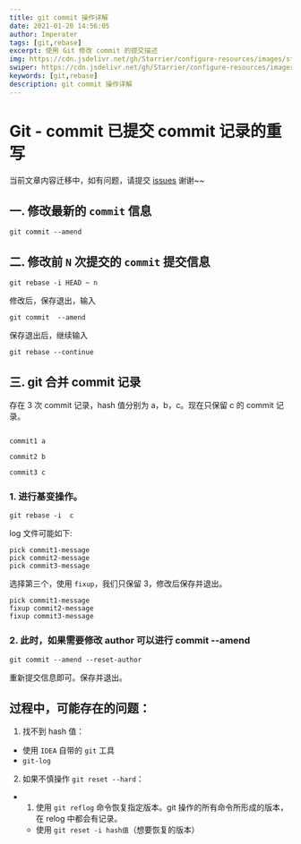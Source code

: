 ```yaml
---
title: git commit 操作详解
date: 2021-01-20 14:56:05
author: Imperater
tags: [git,rebase]
excerpt: 使用 Git 修改 commit 的提交描述
img: https://cdn.jsdelivr.net/gh/Starrier/configure-resources/images/starrier/fin-series.jpeg
swiper: https://cdn.jsdelivr.net/gh/Starrier/configure-resources/images/starrier/fin-series.jpeg
keywords: [git,rebase]
description: git commit 操作详解
---
```


# Git - commit 已提交 commit 记录的重写

当前文章内容迁移中，如有问题，请提交 [issues](https://github.com/Starrier/starrier.github.io/issues) 谢谢~~

## 一. 修改最新的 `commit` 信息

```shell script
git commit --amend
```

## 二. 修改前 `N` 次提交的 `commit` 提交信息

```shell script
git rebase -i HEAD ~ n
```

修改后，保存退出，输入

```shell script
git commit  --amend
```

保存退出后，继续输入

```shell script
git rebase --continue
```

## 三. git 合并 commit 记录

存在 3 次 commit 记录，hash 值分别为 a，b，c。现在只保留 c 的 commit 记录。

```log

commit1 a

commit2 b

commit3 c

```

### 1. 进行基变操作。

```git
git rebase -i  c
```

log 文件可能如下:

```log
pick commit1-message
pick commit2-message
pick commit3-message
```

选择第三个，使用 `fixup`，我们只保留 3，修改后保存并退出。

```log
pick commit1-message
fixup commit2-message
fixup commit3-message
```

### 2. 此时，如果需要修改 author 可以进行 commit --amend

```git
git commit --amend --reset-author
```

重新提交信息即可。保存并退出。

## 过程中，可能存在的问题：

1. 找不到 hash 值：

- 使用 `IDEA` 自带的 `git` 工具
- `git-log`

2. 如果不慎操作 `git reset --hard`：

- 1. 使用 `git reflog` 命令恢复指定版本。git 操作的所有命令所形成的版本，在 relog 中都会有记录。
    - 使用 `git reset -i hash值`（想要恢复的版本）
    
